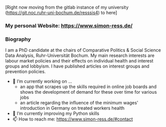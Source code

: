 [Right now moving from the gitlab instance of my university (https://git.noc.ruhr-uni-bochum.de/resssis4) to here]

### My personal Website: https://www.simon-ress.de/

### Biography

I am a PhD candidate at the chairs of Comparative Politics & Social Science Data Analysis, Ruhr-Universität Bochum. My main research interests are labour market policies and their effects on individual health and interest groups and lobbyism. I have published articles on interest groups and prevention policies.

- 🔭 I’m currently working on ...
  - an app that scrapes up the skills required in online job boards and shows the development of demand for these over time for various jobs 
  - an article regarding the influence of the minimum wages' introduction in Germany on treated workers health    
- 🌱 I’m currently improving my Python skills
- 📫 How to reach me: https://www.simon-ress.de/#contact
<!--- 
- 💬 Ask me about ...
- ⚡ Fun fact: ...
- 👯 I’m looking to collaborate on ...
- 🤔 I’m looking for help with ...
-->

<!---
- Overview of available emojis: https://www.webfx.com/tools/emoji-cheat-sheet/
- MARKDOWN. Basic writing and formatting syntax: https://docs.github.com/en/github/writing-on-github/getting-started-with-writing-and-formatting-on-github/basic-writing-and-formatting-syntax
-->
